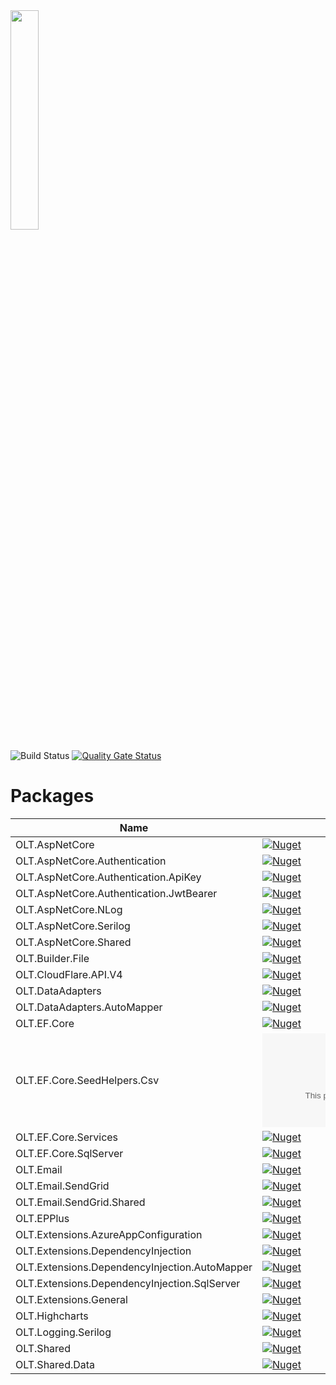 <img src="https://user-images.githubusercontent.com/1365728/127748628-47575d74-a2fb-4539-a31e-74d8b435fc21.png" width="30%" >

![Build Status](https://dev.azure.com/outerlimitstech/OLT/_apis/build/status/OuterlimitsTech.olt-dotnet-libraries) [![Quality Gate Status](https://sonarcloud.io/api/project_badges/measure?project=OuterlimitsTech_olt-dotnet-libraries&metric=alert_status)](https://sonarcloud.io/dashboard?id=OuterlimitsTech_olt-dotnet-libraries)

# Packages

| Name                                          | Version                                                                                                                                                                | Deprecated |
| --------------------------------------------- | ---------------------------------------------------------------------------------------------------------------------------------------------------------------------- | :--------: |
| OLT.AspNetCore                                | [![Nuget](https://img.shields.io/nuget/v/OLT.AspNetCore)](https://www.nuget.org/packages/OLT.AspNetCore)                                                               |            |
| OLT.AspNetCore.Authentication                 | [![Nuget](https://img.shields.io/nuget/v/OLT.AspNetCore.Authentication)](https://www.nuget.org/packages/OLT.AspNetCore.Authentication)                                 |            |
| OLT.AspNetCore.Authentication.ApiKey          | [![Nuget](https://img.shields.io/nuget/v/OLT.AspNetCore.Authentication.ApiKey)](https://www.nuget.org/packages/OLT.AspNetCore.Authentication.ApiKey)                   |            |
| OLT.AspNetCore.Authentication.JwtBearer       | [![Nuget](https://img.shields.io/nuget/v/OLT.AspNetCore.Authentication.JwtBearer)](https://www.nuget.org/packages/OLT.AspNetCore.Authentication.JwtBearer)             |            |
| OLT.AspNetCore.NLog                           | [![Nuget](https://img.shields.io/nuget/v/OLT.AspNetCore.NLog)](https://www.nuget.org/packages/OLT.AspNetCore.Shared)                                                   |    Yes     |
| OLT.AspNetCore.Serilog                        | [![Nuget](https://img.shields.io/nuget/v/OLT.AspNetCore.Serilog)](https://www.nuget.org/packages/OLT.AspNetCore.Serilog)                                               |            |
| OLT.AspNetCore.Shared                         | [![Nuget](https://img.shields.io/nuget/v/OLT.AspNetCore.Shared)](https://www.nuget.org/packages/OLT.AspNetCore.NLog)                                                   |            |
| OLT.Builder.File                              | [![Nuget](https://img.shields.io/nuget/v/OLT.Builder.File)](https://www.nuget.org/packages/OLT.Builder.File)                                                           |            |
| OLT.CloudFlare.API.V4                         | [![Nuget](https://img.shields.io/nuget/v/OLT.CloudFlare.API.V4)](https://www.nuget.org/packages/OLT.CloudFlare.API.V4)                                                 |            |
| OLT.DataAdapters                              | [![Nuget](https://img.shields.io/nuget/v/OLT.DataAdapters)](https://www.nuget.org/packages/OLT.DataAdapters)                                                           |            |
| OLT.DataAdapters.AutoMapper                   | [![Nuget](https://img.shields.io/nuget/v/OLT.DataAdapters.AutoMapper)](https://www.nuget.org/packages/OLT.DataAdapters.AutoMapper)                                     |            |
| OLT.EF.Core                                   | [![Nuget](https://img.shields.io/nuget/v/OLT.EF.Core)](https://www.nuget.org/packages/OLT.EF.Core)                                                                     |            |
| OLT.EF.Core.SeedHelpers.Csv                   | [![Nuget](https://img.shields.io/nuget/v/OLT.EF.Core.SeedHelpers.Csv)](https://www.nuget.org/packages/OLT.EF.Core.SeedHelpers.Csv)                                     |            |
| OLT.EF.Core.Services                          | [![Nuget](https://img.shields.io/nuget/v/OLT.EF.Core.Services)](https://www.nuget.org/packages/OLT.EF.Core.Services)                                                   |            |
| OLT.EF.Core.SqlServer                         | [![Nuget](https://img.shields.io/nuget/v/OLT.EF.Core.Services)](https://www.nuget.org/packages/OLT.EF.Core.SqlServer)                                                  |            |
| OLT.Email                                     | [![Nuget](https://img.shields.io/nuget/v/OLT.Email)](https://www.nuget.org/packages/OLT.Email)                                                                         |            |
| OLT.Email.SendGrid                            | [![Nuget](https://img.shields.io/nuget/v/OLT.Email.SendGrid)](https://www.nuget.org/packages/OLT.Email.SendGrid)                                                       |            |
| OLT.Email.SendGrid.Shared                     | [![Nuget](https://img.shields.io/nuget/v/OLT.Email.SendGrid.Shared)](https://www.nuget.org/packages/OLT.Email.SendGrid.Shared)                                         |            |
| OLT.EPPlus                                    | [![Nuget](https://img.shields.io/nuget/v/OLT.EPPlus)](https://www.nuget.org/packages/OLT.EPPlus)                                                                       |            |
| OLT.Extensions.AzureAppConfiguration          | [![Nuget](https://img.shields.io/nuget/v/OLT.Extensions.AzureAppConfiguration)](https://www.nuget.org/packages/OLT.Extensions.AzureAppConfiguration)                   |            |
| OLT.Extensions.DependencyInjection            | [![Nuget](https://img.shields.io/nuget/v/OLT.Extensions.DependencyInjection)](https://www.nuget.org/packages/OLT.Extensions.DependencyInjection)                       |            |
| OLT.Extensions.DependencyInjection.AutoMapper | [![Nuget](https://img.shields.io/nuget/v/OLT.Extensions.DependencyInjection.AutoMapper)](https://www.nuget.org/packages/OLT.Extensions.DependencyInjection.AutoMapper) |            |
| OLT.Extensions.DependencyInjection.SqlServer  | [![Nuget](https://img.shields.io/nuget/v/OLT.Extensions.DependencyInjection.SqlServer)](https://www.nuget.org/packages/OLT.Extensions.DependencyInjection.SqlServer)   |    Yes     |
| OLT.Extensions.General                        | [![Nuget](https://img.shields.io/nuget/v/OLT.Extensions.General)](https://www.nuget.org/packages/OLT.Extensions.General)                                               |            |
| OLT.Highcharts                                | [![Nuget](https://img.shields.io/nuget/v/OLT.Highcharts)](https://www.nuget.org/packages/OLT.Highcharts)                                                               |            |
| OLT.Logging.Serilog                           | [![Nuget](https://img.shields.io/nuget/v/OLT.Logging.Serilog)](https://www.nuget.org/packages/OLT.Logging.Serilog)                                                     |            |
| OLT.Shared                                    | [![Nuget](https://img.shields.io/nuget/v/OLT.Shared)](https://www.nuget.org/packages/OLT.Shared)                                                                       |            |
| OLT.Shared.Data                               | [![Nuget](https://img.shields.io/nuget/v/OLT.Shared.Data)](https://www.nuget.org/packages/OLT.Shared.Data)                                                             |            |
